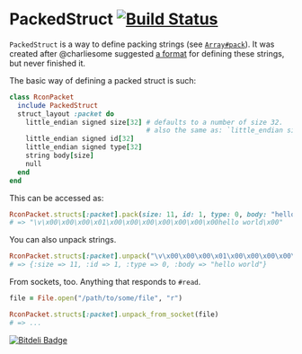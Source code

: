 # PackedStruct [![Build Status](https://travis-ci.org/medcat/packed_struct.png?branch=master)](https://travis-ci.org/redjazz96/packed_struct)

`PackedStruct` is a way to define packing strings (see [`Array#pack`](http://ruby-doc.org/core-2.0/Array.html#method-i-pack)).
It was created after @charliesome suggested [a format](https://gist.github.com/medcat/6dda0554f62e4f77253a) for defining these strings, but never finished it.

The basic way of defining a packed struct is such:

```Ruby
class RconPacket
  include PackedStruct
  struct_layout :packet do
    little_endian signed size[32] # defaults to a number of size 32.
                                  # also the same as: `little_endian signed long size`
    little_endian signed id[32]
    little_endian signed type[32]
    string body[size]
    null
  end
end
```

This can be accessed as:

```Ruby
RconPacket.structs[:packet].pack(size: 11, id: 1, type: 0, body: "hello world")
# => "\v\x00\x00\x00\x01\x00\x00\x00\x00\x00\x00\x00hello world\x00"
```

You can also unpack strings.

```Ruby
RconPacket.structs[:packet].unpack("\v\x00\x00\x00\x01\x00\x00\x00\x00\x00\x00\x00hello world\x00")
# => {:size => 11, :id => 1, :type => 0, :body => "hello world"}
```

From sockets, too.  Anything that responds to `#read`.

```Ruby
file = File.open("/path/to/some/file", "r")

RconPacket.structs[:packet].unpack_from_socket(file)
# => ...
```


[![Bitdeli Badge](https://d2weczhvl823v0.cloudfront.net/redjazz96/packed_struct/trend.png)](https://bitdeli.com/free "Bitdeli Badge")

